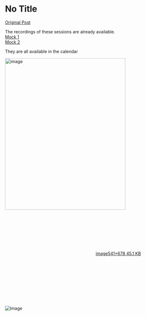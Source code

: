 # No Title

[Original Post](https://discourse.onlinedegree.iitm.ac.in/t/168449/55)

<p>The recordings of these sessions are already available.<br>
<a href="https://drive.google.com/file/u/1/d/1FTpoBrflLUJicycg3uu2R2dF2KZ9dRsM/view?usp=drive_web" rel="noopener nofollow ugc">Mock 1</a><br>
<a href="https://drive.google.com/file/d/19LRqnJ7Gl0X4pK5xc17eCQA-79hbTZKE/view" rel="noopener nofollow ugc">Mock 2</a></p>
<p>They are all available in the calendar<br>
<div class="lightbox-wrapper"><a class="lightbox" href="https://europe1.discourse-cdn.com/flex013/uploads/iitm/original/3X/3/d/3d3e709aaadb85475807d6504df0644dc07ff0c1.png" data-download-href="/uploads/short-url/8JMTX8nQxBcdKlFPgnj3AQteHE5.png?dl=1" title="image" rel="noopener nofollow ugc"><img src="https://europe1.discourse-cdn.com/flex013/uploads/iitm/optimized/3X/3/d/3d3e709aaadb85475807d6504df0644dc07ff0c1_2_398x500.png" alt="image" data-base62-sha1="8JMTX8nQxBcdKlFPgnj3AQteHE5" width="398" height="500" srcset="https://europe1.discourse-cdn.com/flex013/uploads/iitm/optimized/3X/3/d/3d3e709aaadb85475807d6504df0644dc07ff0c1_2_398x500.png, https://europe1.discourse-cdn.com/flex013/uploads/iitm/original/3X/3/d/3d3e709aaadb85475807d6504df0644dc07ff0c1.png 1.5x, https://europe1.discourse-cdn.com/flex013/uploads/iitm/original/3X/3/d/3d3e709aaadb85475807d6504df0644dc07ff0c1.png 2x" data-dominant-color="2C2F32"><div class="meta"><svg class="fa d-icon d-icon-far-image svg-icon" aria-hidden="true"><use href="#far-image"></use></svg><span class="filename">image</span><span class="informations">541×678 45.1 KB</span><svg class="fa d-icon d-icon-discourse-expand svg-icon" aria-hidden="true"><use href="#discourse-expand"></use></svg></div></a></div></p>

![Image](https://europe1.discourse-cdn.com/flex013/uploads/iitm/optimized/3X/3/d/3d3e709aaadb85475807d6504df0644dc07ff0c1_2_398x500.png)